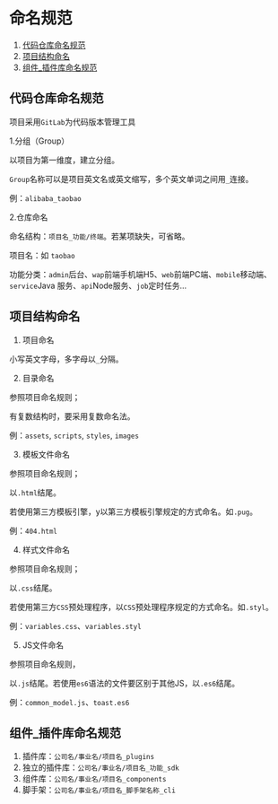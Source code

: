 # 命名规范

1. [代码仓库命名规范](#代码仓库命名规范)
1. [项目结构命名](#项目结构命名)
1. [组件_插件库命名规范](#组件、插件库命名规范)

## 代码仓库命名规范

项目采用`GitLab`为代码版本管理工具

1.分组（Group）

以项目为第一维度，建立分组。

`Group`名称可以是项目英文名或英文缩写，多个英文单词之间用`_`连接。

例：`alibaba_taobao`

2.仓库命名

命名结构：`项目名_功能/终端`。若某项缺失，可省略。

项目名：如 `taobao`

功能分类：`admin`后台、`wap`前端手机端H5、`web`前端PC端、`mobile`移动端、`service`Java 服务、`api`Node服务、`job`定时任务...

## 项目结构命名
1. 项目命名

小写英文字母，多字母以`_`分隔。

2. 目录命名

参照项目命名规则；

有复数结构时，要采用复数命名法。

例：`assets`, `scripts`, `styles`, `images`

3. 模板文件命名

参照项目命名规则；

以`.html`结尾。

若使用第三方模板引擎，y以第三方模板引擎规定的方式命名。如`.pug`。

例：`404.html`

4. 样式文件命名

参照项目命名规则；

以`.css`结尾。

若使用第三方`CSS`预处理程序，以`CSS`预处理程序规定的方式命名。如`.styl`。

例：`variables.css`、`variables.styl`

5. JS文件命名

参照项目命名规则，

以`.js`结尾。若使用`es6`语法的文件要区别于其他JS，以`.es6`结尾。

例：`common_model.js`、`toast.es6`

## 组件_插件库命名规范

1. 插件库：`公司名/事业名/项目名_plugins`
1. 独立的插件库：`公司名/事业名/项目名_功能_sdk`
1. 组件库：`公司名/事业名/项目名_components`
1. 脚手架：`公司名/事业名/项目名_脚手架名称_cli`
